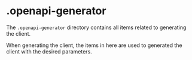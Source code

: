 # .openapi-generator

The `.openapi-generator` directory contains all items related to generating the client.

When generating the client, the items in here are used to generated the client with the desired parameters.

